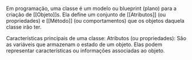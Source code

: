 Em programação, uma classe é um modelo ou blueprint (plano) para a criação de [[Objeto]]s. Ela define um conjunto de [[Atributos]] (ou propriedades) e [[Método]] (ou comportamentos) que os objetos daquela classe irão ter.

Características principais de uma classe:
Atributos (ou propriedades): São as variáveis que armazenam o estado de um objeto. Elas podem representar características ou informações associadas ao objeto.
